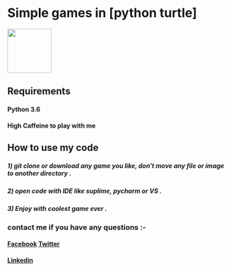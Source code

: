 # Simple games in [python turtle] 

<img src="https://github.com/MahmoudSafan/games/blob/master/snake/video/Screencast_04-03-2020_04_00_03-AM-_convert-video-online.com_.gif" width ="100">




## Requirements
   #### Python 3.6
   #### High Caffeine to play with me

## How to use my code
   ##### 1) git clone or download any game you like, don't move any file or image to another directory .
   ##### 2) open code with IDE like suplime, pycharm or VS .
   ##### 3) Enjoy with coolest game ever .
   


### contact me if you have any questions :-
   #### [Facebook](https://www.facebook.com/mahmoud.safan.771)             [Twitter](https://twitter.com/MahmoudSafan55)
   #### [Linkedin](https://www.linkedin.com/in/mahmoud-safan-2ba362192/)
   

